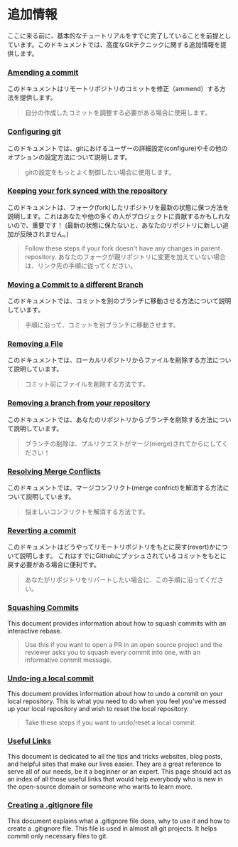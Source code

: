 # 追加情報

ここに来る前に、基本的なチュートリアルをすでに完了していることを前提としています。このドキュメントでは、高度なGitテクニックに関する追加情報を提供します。

### [Amending a commit](amending-a-commit.md)
このドキュメントはリモートリポジトリのコミットを修正（ammend）する方法を提供します。
> 自分の作成したコミットを調整する必要がある場合に使用します。

### [Configuring git](configuring-git.md)
このドキュメントでは、gitにおけるユーザーの詳細設定(configure)やその他のオプションの設定方法について説明します。
> gitの設定をもっとよく制御したい場合に使用します。

### [Keeping your fork synced with the repository](keeping-your-fork-synced-with-this-repository.md)
このドキュメントは、フォーク(fork)したリポジトリを最新の状態に保つ方法を説明します。これはあなたや他の多くの人がプロジェクトに貢献するかもしれないので、重要です！
(最新の状態に保たないと、あなたのリポジトリに新しい追加が反映されません。)
> Follow these steps if your fork doesn't have any changes in parent repository.
> あなたのフォークが親リポジトリに変更を加えていない場合は、リンク先の手順に従ってください。

### [Moving a Commit to a different Branch](moving-a-commit-to-a-different-branch.md)
このドキュメントでは、コミットを別のブランチに移動させる方法について説明しています。
> 手順に沿って、コミットを別ブランチに移動させます。

### [Removing a File](removing-a-file.md)
このドキュメントでは、ローカルリポジトリからファイルを削除する方法について説明しています。
> コミット前にファイルを削除する方法です。

### [Removing a branch from your repository](removing-branch-from-your-repository.md)
このドキュメントでは、あなたのリポジトリからブランチを削除する方法について説明しています。
> ブランチの削除は、プルリクエストがマージ(merge)されてからにしてください！

### [Resolving Merge Conflicts](resolving-merge-conflicts.md)
このドキュメントでは、マージコンフリクト(merge confrict)を解消する方法について説明しています。
> 悩ましいコンフリクトを解消する方法です。

### [Reverting a commit](reverting-a-commit.md)
このドキュメントはどうやってリモートリポジトリをもとに戻す(revert)かについて説明します。
これはすでにGithubにプッシュされているコミットをもとに戻す必要がある場合に便利です。
> あなたがリポジトリをリバートしたい場合に、この手順に沿ってください。

### [Squashing Commits](squashing-commits.md)
This document provides information about how to squash commits with an interactive rebase.
> Use this if you want to open a PR in an open source project and the reviewer asks you to squash every commit into one, with an informative commit message.

### [Undo-ing a local commit](undoing-a-commit.md)
This document provides information about how to undo a commit on your local repository. This is what you need to do when you feel you've messed up your local repository and wish to reset the local repository.
> Take these steps if you want to undo/reset a local commit.

### [Useful Links](Useful-links-for-further-learning.md)
This document is dedicated to all the tips and tricks websites, blog posts, and helpful sites that make our lives easier. They are a great reference to serve all of our needs, be it a beginner or an expert. This page should act as an index of all those useful links that would help everybody who is new in the open-source domain or someone who wants to learn more.

### [Creating a .gitignore file](creating-a-gitignore-file.md)
This document explains what a .gitignore file does, why to use it and how to create a .gitignore file. This file is used in almost all git projects. It helps commit only necessary files to git.
